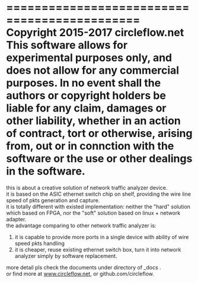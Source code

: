 =============================================
Copyright 2015-2017 circleflow.net
This software allows for experimental purposes only, and does not allow for any commercial purposes.
In no event shall the authors or copyright holders be liable for any claim, damages or other liability,
whether in an action of contract, tort or otherwise, arising from, out or in connction with the software
or the use or other dealings in the software.
=============================================

this is about a creative solution of network traffic analyzer device.  
it is based on the ASIC ethernet switch chip on shelf, providing the wire line speed of pkts generation and capture.  
it is totally different with existed implementation: 
neither the "hard" solution which based on FPGA, nor the "soft" solution based on linux + network adapter.  
the advantage comparing to other network traffic analyzer is:  
  1) it is capable to provide more ports in a single device with ability of wire speed pkts handling
  2) it is cheaper, reuse existing ethernet switch box, turn it into network analyzer simply by software replacement.  

more detail pls check the documents under directory of _docs .  
or find more at www.circleflow.net, or github.com/circleflow.  

